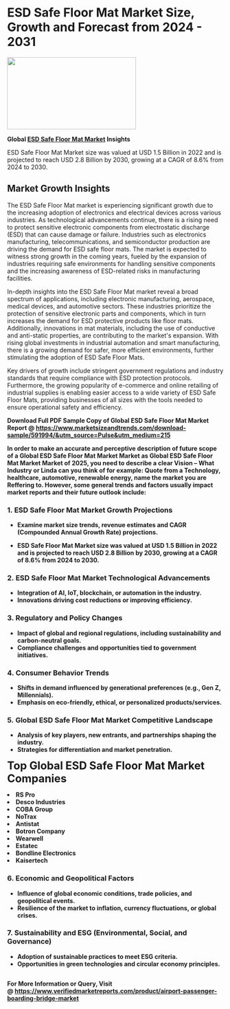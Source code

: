 <H1>ESD Safe Floor Mat Market Size, Growth and Forecast from 2024 - 2031</H1><img class="aligncenter size-medium wp-image-584254" src="https://thirdeyenews.in/wp-content/uploads/2024/09/Global-Market-Research-300x168.jpeg" alt="" width="300" height="168" /><p><strong>Global&nbsp;<a href="https://www.marketsizeandtrends.com/download-sample/591994/&amp;utm_source=Pulse&amp;utm_medium=215">ESD Safe Floor Mat Market</a> Insights</strong></p><p>ESD Safe Floor Mat Market size was valued at USD 1.5 Billion in 2022 and is projected to reach USD 2.8 Billion by 2030, growing at a CAGR of 8.6% from 2024 to 2030.</p><p><h2>Market Growth Insights</h2> <p>The ESD Safe Floor Mat market is experiencing significant growth due to the increasing adoption of electronics and electrical devices across various industries. As technological advancements continue, there is a rising need to protect sensitive electronic components from electrostatic discharge (ESD) that can cause damage or failure. Industries such as electronics manufacturing, telecommunications, and semiconductor production are driving the demand for ESD safe floor mats. The market is expected to witness strong growth in the coming years, fueled by the expansion of industries requiring safe environments for handling sensitive components and the increasing awareness of ESD-related risks in manufacturing facilities.</p> <p><strong></strong></p> <p>In-depth insights into the ESD Safe Floor Mat market reveal a broad spectrum of applications, including electronic manufacturing, aerospace, medical devices, and automotive sectors. These industries prioritize the protection of sensitive electronic parts and components, which in turn increases the demand for ESD protective products like floor mats. Additionally, innovations in mat materials, including the use of conductive and anti-static properties, are contributing to the market's expansion. With rising global investments in industrial automation and smart manufacturing, there is a growing demand for safer, more efficient environments, further stimulating the adoption of ESD Safe Floor Mats.</p> <p>Key drivers of growth include stringent government regulations and industry standards that require compliance with ESD protection protocols. Furthermore, the growing popularity of e-commerce and online retailing of industrial supplies is enabling easier access to a wide variety of ESD Safe Floor Mats, providing businesses of all sizes with the tools needed to ensure operational safety and efficiency.</p> <p><strong></p><p><span class=""><strong>Download Full PDF Sample Copy of Global ESD Safe Floor Mat Market Report</strong> @ <a href="https://www.marketsizeandtrends.com/download-sample/591994/&amp;utm_source=Pulse&amp;utm_medium=215" target="_blank">https://www.marketsizeandtrends.com/download-sample/591994/&amp;utm_source=Pulse&amp;utm_medium=215</a></span></p><p>In order to make an accurate and perceptive description of future scope of a Global&nbsp;ESD Safe Floor Mat Market Market as Global&nbsp;ESD Safe Floor Mat Market Market of 2025, you need to describe a clear Vision &ndash; What Industry or Linda can you think of for example: Quote from a Technology, healthcare, automotive, renewable energy, name the market you are Reffering to. However, some general trends and factors usually impact market reports and their future outlook include:</p><h3>1.&nbsp;<strong>ESD Safe Floor Mat Market Growth Projections</strong></h3><ul><li>Examine market size trends, revenue estimates and CAGR (Compounded Annual Growth Rate) projections.</li><li><p>ESD Safe Floor Mat Market size was valued at USD 1.5 Billion in 2022 and is projected to reach USD 2.8 Billion by 2030, growing at a CAGR of 8.6% from 2024 to 2030.</p></li></ul><h3>2.&nbsp;<strong>ESD Safe Floor Mat Market Technological Advancements</strong></h3><ul><li>Integration of AI, IoT, blockchain, or automation in the industry.</li><li>Innovations driving cost reductions or improving efficiency.</li></ul><h3>3.&nbsp;<strong>Regulatory and Policy Changes</strong></h3><ul><li>Impact of global and regional regulations, including sustainability and carbon-neutral goals.</li><li>Compliance challenges and opportunities tied to government initiatives.</li></ul><h3>4.&nbsp;<strong>Consumer Behavior Trends</strong></h3><ul><li>Shifts in demand influenced by generational preferences (e.g., Gen Z, Millennials).</li><li>Emphasis on eco-friendly, ethical, or personalized products/services.</li></ul><h3>5.&nbsp;<strong>Global ESD Safe Floor Mat Market Competitive Landscape</strong></h3><ul><li>Analysis of key players, new entrants, and partnerships shaping the industry.</li><li>Strategies for differentiation and market penetration.</li></ul><p data-pm-slice="1 1 []"><span style="color: inherit; font-family: inherit; font-size: 25px;">Top Global ESD Safe Floor Mat Market Companies</span></p><div class="" data-test-id=""><p><li>RS Pro</li><li> Desco Industries</li><li> COBA Group</li><li> NoTrax</li><li> Antistat</li><li> Botron Company</li><li> Wearwell</li><li> Estatec</li><li> Bondline Electronics</li><li> Kaisertech</li></p></div><h3>6.&nbsp;<strong>Economic and Geopolitical Factors</strong></h3><ul><li>Influence of global economic conditions, trade policies, and geopolitical events.</li><li>Resilience of the market to inflation, currency fluctuations, or global crises.</li></ul><h3>7.&nbsp;<strong>Sustainability and ESG (Environmental, Social, and Governance)</strong></h3><ul><li>Adoption of sustainable practices to meet ESG criteria.</li><li>Opportunities in green technologies and circular economy principles.</li></ul><h2><strong style="font-size: 14px;">For More Information or Query, Visit @&nbsp;</strong><a style="background-color: #ffffff; font-size: 14px;" href="https://www.marketsizeandtrends.com/report/esd-safe-floor-mat-market/" target="_blank">https://www.verifiedmarketreports.com/product/airport-passenger-boarding-bridge-market</a></h2>
